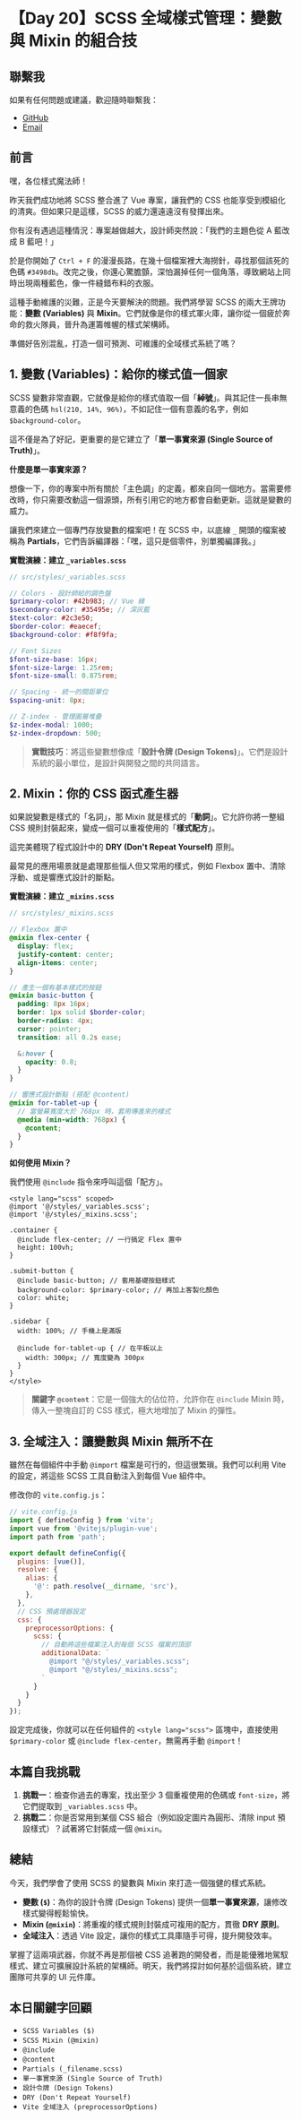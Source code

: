 # 【Day 20】SCSS 全域樣式管理：變數與 Mixin 的組合技

## 聯繫我
如果有任何問題或建議，歡迎隨時聯繫我：

- [GitHub](https://github.com/Chung-Chi-Lin)
- [Email](mailto:z0925955648@gmail.com)

## 前言

嘿，各位樣式魔法師！

昨天我們成功地將 SCSS 整合進了 Vue 專案，讓我們的 CSS 也能享受到模組化的清爽。但如果只是這樣，SCSS 的威力還遠遠沒有發揮出來。

你有沒有遇過這種情況：專案越做越大，設計師突然說：「我們的主題色從 A 藍改成 B 藍吧！」

於是你開始了 `Ctrl + F` 的漫漫長路，在幾十個檔案裡大海撈針，尋找那個該死的色碼 `#3498db`。改完之後，你還心驚膽顫，深怕漏掉任何一個角落，導致網站上同時出現兩種藍色，像一件縫錯布料的衣服。

這種手動維護的災難，正是今天要解決的問題。我們將學習 SCSS 的兩大王牌功能：**變數 (Variables)** 與 **Mixin**。它們就像是你的樣式軍火庫，讓你從一個疲於奔命的救火隊員，晉升為運籌帷幄的樣式架構師。

準備好告別混亂，打造一個可預測、可維護的全域樣式系統了嗎？

## 1. 變數 (Variables)：給你的樣式值一個家

SCSS 變數非常直觀，它就像是給你的樣式值取一個「**綽號**」。與其記住一長串無意義的色碼 `hsl(210, 14%, 96%)`，不如記住一個有意義的名字，例如 `$background-color`。

這不僅是為了好記，更重要的是它建立了「**單一事實來源 (Single Source of Truth)**」。

**什麼是單一事實來源？**

想像一下，你的專案中所有關於「主色調」的定義，都來自同一個地方。當需要修改時，你只需要改動這一個源頭，所有引用它的地方都會自動更新。這就是變數的威力。

讓我們來建立一個專門存放變數的檔案吧！在 SCSS 中，以底線 `_` 開頭的檔案被稱為 **Partials**，它們告訴編譯器：「嘿，這只是個零件，別單獨編譯我。」

**實戰演練：建立 `_variables.scss`**

```scss
// src/styles/_variables.scss

// Colors - 設計師給的調色盤
$primary-color: #42b983; // Vue 綠
$secondary-color: #35495e; // 深灰藍
$text-color: #2c3e50;
$border-color: #eaecef;
$background-color: #f8f9fa;

// Font Sizes
$font-size-base: 16px;
$font-size-large: 1.25rem;
$font-size-small: 0.875rem;

// Spacing - 統一的間距單位
$spacing-unit: 8px;

// Z-index - 管理圖層堆疊
$z-index-modal: 1000;
$z-index-dropdown: 500;
```

> **實戰技巧**：將這些變數想像成「**設計令牌 (Design Tokens)**」。它們是設計系統的最小單位，是設計與開發之間的共同語言。

## 2. Mixin：你的 CSS 函式產生器

如果說變數是樣式的「名詞」，那 Mixin 就是樣式的「**動詞**」。它允許你將一整組 CSS 規則封裝起來，變成一個可以重複使用的「**樣式配方**」。

這完美體現了程式設計中的 **DRY (Don't Repeat Yourself)** 原則。

最常見的應用場景就是處理那些惱人但又常用的樣式，例如 Flexbox 置中、清除浮動、或是響應式設計的斷點。

**實戰演練：建立 `_mixins.scss`**

```scss
// src/styles/_mixins.scss

// Flexbox 置中
@mixin flex-center {
  display: flex;
  justify-content: center;
  align-items: center;
}

// 產生一個有基本樣式的按鈕
@mixin basic-button {
  padding: 8px 16px;
  border: 1px solid $border-color;
  border-radius: 4px;
  cursor: pointer;
  transition: all 0.2s ease;

  &:hover {
    opacity: 0.8;
  }
}

// 響應式設計斷點 (搭配 @content)
@mixin for-tablet-up {
  // 當螢幕寬度大於 768px 時，套用傳進來的樣式
  @media (min-width: 768px) {
    @content;
  }
}
```

**如何使用 Mixin？**

我們使用 `@include` 指令來呼叫這個「配方」。

```vue
<style lang="scss" scoped>
@import '@/styles/_variables.scss';
@import '@/styles/_mixins.scss';

.container {
  @include flex-center; // 一行搞定 Flex 置中
  height: 100vh;
}

.submit-button {
  @include basic-button; // 套用基礎按鈕樣式
  background-color: $primary-color; // 再加上客製化顏色
  color: white;
}

.sidebar {
  width: 100%; // 手機上是滿版

  @include for-tablet-up { // 在平板以上
    width: 300px; // 寬度變為 300px
  }
}
</style>
```
> **關鍵字 `@content`**：它是一個強大的佔位符，允許你在 `@include` Mixin 時，傳入一整塊自訂的 CSS 樣式，極大地增加了 Mixin 的彈性。

## 3. 全域注入：讓變數與 Mixin 無所不在

雖然在每個組件中手動 `@import` 檔案是可行的，但這很繁瑣。我們可以利用 Vite 的設定，將這些 SCSS 工具自動注入到每個 Vue 組件中。

修改你的 `vite.config.js`：

```javascript
// vite.config.js
import { defineConfig } from 'vite';
import vue from '@vitejs/plugin-vue';
import path from 'path';

export default defineConfig({
  plugins: [vue()],
  resolve: {
    alias: {
      '@': path.resolve(__dirname, 'src'),
    },
  },
  // CSS 預處理器設定
  css: {
    preprocessorOptions: {
      scss: {
        // 自動將這些檔案注入到每個 SCSS 檔案的頂部
        additionalData: `
          @import "@/styles/_variables.scss";
          @import "@/styles/_mixins.scss";
        `
      }
    }
  }
});
```
設定完成後，你就可以在任何組件的 `<style lang="scss">` 區塊中，直接使用 `$primary-color` 或 `@include flex-center`，無需再手動 `@import`！

## 本篇自我挑戰

1.  **挑戰一**：檢查你過去的專案，找出至少 3 個重複使用的色碼或 `font-size`，將它們提取到 `_variables.scss` 中。
2.  **挑戰二**：你是否常用到某個 CSS 組合（例如設定圖片為圓形、清除 input 預設樣式）？試著將它封裝成一個 `@mixin`。

## 總結

今天，我們學會了使用 SCSS 的變數與 Mixin 來打造一個強健的樣式系統。

-   **變數 (`$`)**：為你的設計令牌 (Design Tokens) 提供一個**單一事實來源**，讓修改樣式變得輕鬆愉快。
-   **Mixin (`@mixin`)**：將重複的樣式規則封裝成可複用的配方，貫徹 **DRY 原則**。
-   **全域注入**：透過 Vite 設定，讓你的樣式工具庫隨手可得，提升開發效率。

掌握了這兩項武器，你就不再是那個被 CSS 追著跑的開發者，而是能優雅地駕馭樣式、建立可擴展設計系統的架構師。明天，我們將探討如何基於這個系統，建立團隊可共享的 UI 元件庫。

## 本日關鍵字回顧

-   `SCSS Variables ($)`
-   `SCSS Mixin (@mixin)`
-   `@include`
-   `@content`
-   `Partials (_filename.scss)`
-   `單一事實來源 (Single Source of Truth)`
-   `設計令牌 (Design Tokens)`
-   `DRY (Don't Repeat Yourself)`
-   `Vite 全域注入 (preprocessorOptions)`
